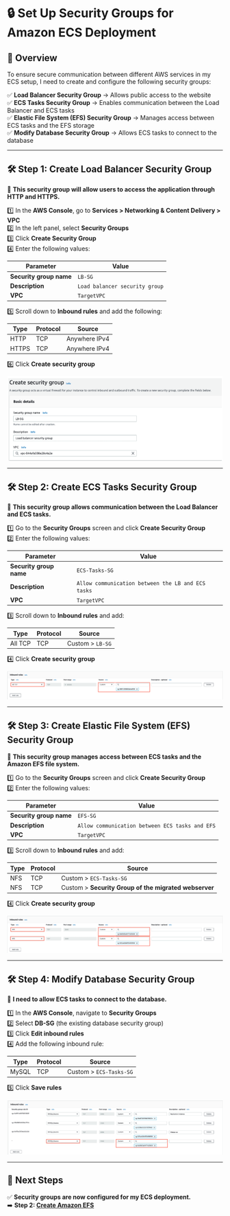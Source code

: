 # **🔒 Set Up Security Groups for Amazon ECS Deployment**

## **📌 Overview**
To ensure secure communication between different AWS services in my ECS setup, I need to create and configure the following security groups:

✅ **Load Balancer Security Group** → Allows public access to the website  
✅ **ECS Tasks Security Group** → Enables communication between the Load Balancer and ECS tasks  
✅ **Elastic File System (EFS) Security Group** → Manages access between ECS tasks and the EFS storage  
✅ **Modify Database Security Group** → Allows ECS tasks to connect to the database  

---

## **🛠️ Step 1: Create Load Balancer Security Group**
📌 **This security group will allow users to access the application through HTTP and HTTPS.**

1️⃣ In the **AWS Console**, go to **Services > Networking & Content Delivery > VPC**  
2️⃣ In the left panel, select **Security Groups**  
3️⃣ Click **Create Security Group**  
4️⃣ Enter the following values:

| Parameter  | Value  |
|------------|--------|
| **Security group name** | `LB-SG` |
| **Description** | `Load balancer security group` |
| **VPC** | `TargetVPC` |

5️⃣ Scroll down to **Inbound rules** and add the following:

| Type   | Protocol | Source         |
|--------|---------|---------------|
| HTTP   | TCP     | Anywhere IPv4 |
| HTTPS  | TCP     | Anywhere IPv4 |

6️⃣ Click **Create security group**  

![Configure Load Balancer Security Group](images/lb-sg-setup.png)

---

## **🛠️ Step 2: Create ECS Tasks Security Group**
📌 **This security group allows communication between the Load Balancer and ECS tasks.**

1️⃣ Go to the **Security Groups** screen and click **Create Security Group**  
2️⃣ Enter the following values:

| Parameter  | Value  |
|------------|--------|
| **Security group name** | `ECS-Tasks-SG` |
| **Description** | `Allow communication between the LB and ECS tasks` |
| **VPC** | `TargetVPC` |

3️⃣ Scroll down to **Inbound rules** and add:

| Type   | Protocol | Source       |
|--------|---------|-------------|
| All TCP | TCP     | Custom > `LB-SG` |

4️⃣ Click **Create security group**  

![Edit ECS Tasks Security Group](images/ecs-tasks-sg.png)

---

## **🛠️ Step 3: Create Elastic File System (EFS) Security Group**
📌 **This security group manages access between ECS tasks and the Amazon EFS file system.**

1️⃣ Go to the **Security Groups** screen and click **Create Security Group**  
2️⃣ Enter the following values:

| Parameter  | Value  |
|------------|--------|
| **Security group name** | `EFS-SG` |
| **Description** | `Allow communication between ECS tasks and EFS` |
| **VPC** | `TargetVPC` |

3️⃣ Scroll down to **Inbound rules** and add:

| Type | Protocol | Source |
|------|---------|--------|
| NFS  | TCP     | Custom > `ECS-Tasks-SG` |
| NFS  | TCP     | Custom > **Security Group of the migrated webserver** |

4️⃣ Click **Create security group**  

![Create and Configure EFS Security Group](images/efs-sg-setup.png)

---

## **🛠️ Step 4: Modify Database Security Group**
📌 **I need to allow ECS tasks to connect to the database.**

1️⃣ In the **AWS Console**, navigate to **Security Groups**  
2️⃣ Select **DB-SG** (the existing database security group)  
3️⃣ Click **Edit inbound rules**  
4️⃣ Add the following inbound rule:

| Type  | Protocol | Source        |
|-------|---------|--------------|
| MySQL | TCP     | Custom > `ECS-Tasks-SG` |

5️⃣ Click **Save rules**  

![Update Database Security Group](images/update-db-sg.png)

---

## **📌 Next Steps**
✅ **Security groups are now configured for my ECS deployment.**  
➡️ **Step 2: [Create Amazon EFS](./create-efs.md)**  
